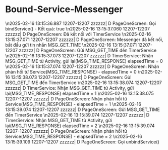 ﻿# Bound-Service-Messenger

\n2025-02-16 13:15:36.887 12207-12207 zzzzzz| D  PageOneScreen: Gọi bindService() - Kết quả: true
\n2025-02-16 13:15:37.060 12207-12207 zzzzzz| D  PageOneScreen: Đã kết nối với TimerService
\n2025-02-16 13:15:37.071 12207-12207 zzzzzz| D  PageOneScreen: Messenger đã kết nối, bắt đầu gửi tin nhắn MSG_GET_TIME
\n2025-02-16 13:15:37.071 12207-12207 zzzzzz| D  PageOneScreen: Gửi MSG_GET_TIME đến TimerService
\n2025-02-16 13:15:37.073 12207-12207 zzzzzz| D  TimerService: Nhận MSG_GET_TIME từ Activity, gửi lại(MSG_TIME_RESPONSE) elapsedTime = 0
\n2025-02-16 13:15:37.074 12207-12207 zzzzzz| D  PageOneScreen: Nhận phản hồi từ Service(MSG_TIME_RESPONSE) - elapsedTime = 0
\n2025-02-16 13:15:38.073 12207-12207 zzzzzz| D  PageOneScreen: Gửi MSG_GET_TIME đến TimerService
\n2025-02-16 13:15:38.074 12207-12207 zzzzzz| D  TimerService: Nhận MSG_GET_TIME từ Activity, gửi lại(MSG_TIME_RESPONSE) elapsedTime = 1
\n2025-02-16 13:15:38.075 12207-12207 zzzzzz| D  PageOneScreen: Nhận phản hồi từ Service(MSG_TIME_RESPONSE) - elapsedTime = 1
\n2025-02-16 13:15:39.074 12207-12207 zzzzzz| D  PageOneScreen: Gửi MSG_GET_TIME đến TimerService
\n2025-02-16 13:15:39.074 12207-12207 zzzzzz| D  TimerService: Nhận MSG_GET_TIME từ Activity, gửi lại(MSG_TIME_RESPONSE) elapsedTime = 2
\n2025-02-16 13:15:39.074 12207-12207 zzzzzz| D  PageOneScreen: Nhận phản hồi từ Service(MSG_TIME_RESPONSE) - elapsedTime = 2
\n2025-02-16 13:15:39.109 12207-12207 zzzzzz| D  PageOneScreen: Gọi unbindService()
